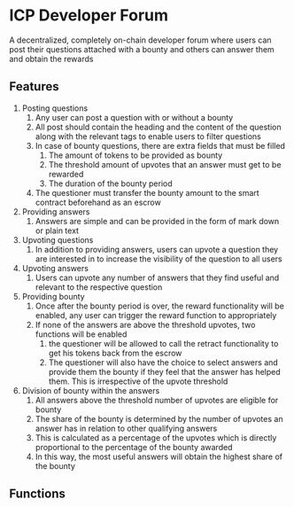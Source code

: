 # ICP Developer Forum
A decentralized, completely on-chain developer forum where users can post their questions attached with a bounty and others can answer them and obtain the rewards

## Features
1. Posting questions
	1. Any user can post a question with or without a bounty
	2. All post should contain the heading and the content of the question along with the relevant tags to enable users to filter questions
	3. In case of bounty questions, there are extra fields that must be filled
		1. The amount of tokens to be provided as bounty
		2. The threshold amount of upvotes that an answer must get to be rewarded
		3. The duration of the bounty period
	4. The questioner must transfer the bounty amount to the smart contract beforehand as an escrow
2. Providing answers
	1. Answers are simple and can be provided in the form of mark down or plain text
3. Upvoting questions
	1. In addition to providing answers, users can upvote a question they are interested in to increase the visibility of the question to all users
4. Upvoting answers
	1. Users can upvote any number of answers that they find useful and relevant to the respective question
5. Providing bounty
	1. Once after the bounty period is over, the reward functionality will be enabled, any user can trigger the reward function to appropriately
	2. If none of the answers are above the threshold upvotes, two functions will be enabled
		1. the questioner will be allowed to call the retract functionality to get his tokens back from the escrow
		2. The questioner will also have the choice to select answers and provide them the bounty if they feel that the answer has helped them. This is irrespective of the upvote threshold
6. Division of bounty within the answers
	1. All answers above the threshold number of upvotes are eligible for bounty
	2. The share of the bounty is determined by the number of upvotes an answer has in relation to other qualifying answers
	3. This is calculated as a percentage of the upvotes which is directly proportional to the percentage of the bounty awarded
	4. In this way, the most useful answers will obtain the highest share of the bounty

## Functions